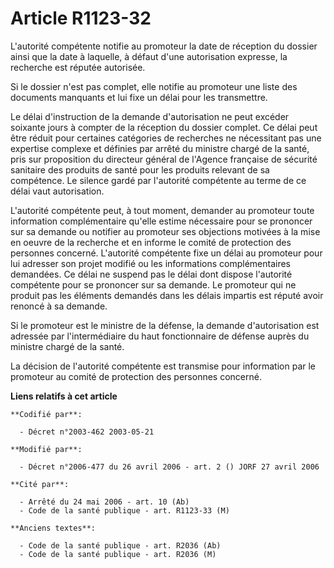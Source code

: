 # Article R1123-32

L'autorité compétente notifie au promoteur la date de réception du dossier ainsi que la date à laquelle, à défaut d'une
autorisation expresse, la recherche est réputée autorisée.

Si le dossier n'est pas complet, elle notifie au promoteur une liste des documents manquants et lui fixe un délai pour les
transmettre.

Le délai d'instruction de la demande d'autorisation ne peut excéder soixante jours à compter de la réception du dossier
complet. Ce délai peut être réduit pour certaines catégories de recherches ne nécessitant pas une expertise complexe et
définies par arrêté du ministre chargé de la santé, pris sur proposition du directeur général de l'Agence française de
sécurité sanitaire des produits de santé pour les produits relevant de sa compétence. Le silence gardé par l'autorité
compétente au terme de ce délai vaut autorisation.

L'autorité compétente peut, à tout moment, demander au promoteur toute information complémentaire qu'elle estime nécessaire
pour se prononcer sur sa demande ou notifier au promoteur ses objections motivées à la mise en oeuvre de la recherche et en
informe le comité de protection des personnes concerné. L'autorité compétente fixe un délai au promoteur pour lui adresser
son projet modifié ou les informations complémentaires demandées. Ce délai ne suspend pas le délai dont dispose l'autorité
compétente pour se prononcer sur sa demande. Le promoteur qui ne produit pas les éléments demandés dans les délais impartis
est réputé avoir renoncé à sa demande.

Si le promoteur est le ministre de la défense, la demande d'autorisation est adressée par l'intermédiaire du haut
fonctionnaire de défense auprès du ministre chargé de la santé.

La décision de l'autorité compétente est transmise pour information par le promoteur au comité de protection des personnes
concerné.

**Liens relatifs à cet article**

	**Codifié par**:

	  - Décret n°2003-462 2003-05-21

	**Modifié par**:

	  - Décret n°2006-477 du 26 avril 2006 - art. 2 () JORF 27 avril 2006

	**Cité par**:

	  - Arrêté du 24 mai 2006 - art. 10 (Ab)
	  - Code de la santé publique - art. R1123-33 (M)

	**Anciens textes**:

	  - Code de la santé publique - art. R2036 (Ab)
	  - Code de la santé publique - art. R2036 (M)
